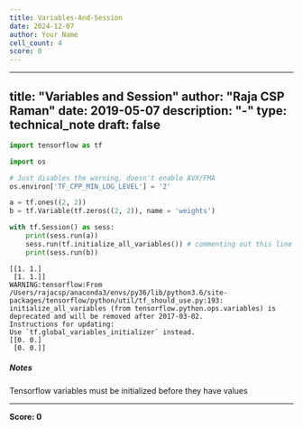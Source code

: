 ```yaml
---
title: Variables-And-Session
date: 2024-12-07
author: Your Name
cell_count: 4
score: 0
---
```


---
title: "Variables and Session"
author: "Raja CSP Raman"
date: 2019-05-07
description: "-"
type: technical_note
draft: false
---

```python
import tensorflow as tf

import os

# Just disables the warning, doesn't enable AVX/FMA
os.environ['TF_CPP_MIN_LOG_LEVEL'] = '2'
```


```python
a = tf.ones((2, 2))
b = tf.Variable(tf.zeros((2, 2)), name = 'weights')

with tf.Session() as sess:
    print(sess.run(a))
    sess.run(tf.initialize_all_variables()) # commenting out this line will throw exception
    print(sess.run(b))
```

    [[1. 1.]
     [1. 1.]]
    WARNING:tensorflow:From /Users/rajacsp/anaconda3/envs/py36/lib/python3.6/site-packages/tensorflow/python/util/tf_should_use.py:193: initialize_all_variables (from tensorflow.python.ops.variables) is deprecated and will be removed after 2017-03-02.
    Instructions for updating:
    Use `tf.global_variables_initializer` instead.
    [[0. 0.]
     [0. 0.]]


##### Notes

Tensorflow variables must be initialized before they have values


---
**Score: 0**